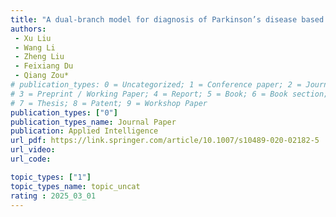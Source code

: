 ```yaml
---  
title: "A dual-branch model for diagnosis of Parkinson’s disease based on the independent and joint features of the left and right gait"  
authors:
 - Xu Liu
 - Wang Li
 - Zheng Liu
 - Feixiang Du
 - Qiang Zou*  
# publication_types: 0 = Uncategorized; 1 = Conference paper; 2 = Journal Paper;
# 3 = Preprint / Working Paper; 4 = Report; 5 = Book; 6 = Book section;
# 7 = Thesis; 8 = Patent; 9 = Workshop Paper
publication_types: ["0"] 
publication_types_name: Journal Paper  
publication: Applied Intelligence
url_pdf: https://link.springer.com/article/10.1007/s10489-020-02182-5 
url_video:  
url_code: 

topic_types: ["1"]
topic_types_name: topic_uncat
rating : 2025_03_01
---  
```

